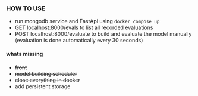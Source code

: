 ### HOW TO USE

* run mongodb service and FastApi using `docker compose up`
* GET localhost:8000/evals to list all recorded evaluations
* POST localhost:8000/evaluate to build and evaluate the model manually (evaluation is done automatically every 30 seconds)

#### whats missing
* ~~front~~
* ~~model building scheduler~~
* ~~close everything in docker~~
* add persistent storage

